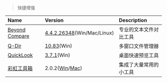 > 快捷增强

| Name                 | Version                               | Description            |
| :------------------- | :------------------------------------ | :--------------------- |
| [Beyond Compare][BC] | [4.4.2.26348][BC-Down](Win/Mac/Linux) | 专业的文本文件对比工具 |
| [Q-Dir][QD]          | [10.83][QD-Down](Win)                 | 多窗口文件管理器       |
| [QuickLook][QL]      | [3.7.1][QL-Down](Win)                 | 桌面快速预览工具       |
| [彩虹工具箱][RB]     | 2.0.2([Win][RB-Win]/[Mac][RB-Mac])    | 集成了大量常用的小工具 |

[BC]: https://www.beyondcomparepro.com/ '跳转主页'
[BC-Down]: https://www.beyondcomparepro.com/download '跳转下载页'
[QD]: https://www.softwareok.com/?seite=Freeware/Q-Dir '跳转主页'
[QD-Down]: https://www.softwareok.com/?Download=Q-Dir '跳转下载页'
[QL]: https://pooi.moe/QuickLook/ '跳转主页'
[QL-Down]: https://github.com/QL-Win/QuickLook/releases '跳转下载页'
[RB]: https://rainbowbyte.com/ '跳转主页'
[RB-Win]: https://rainbowbyte.lanzoux.com/iUGm2o76n3i '跳转下载页'
[RB-Mac]: https://rainbowbyte.lanzoux.com/iH1duo76qkd '跳转下载页'

